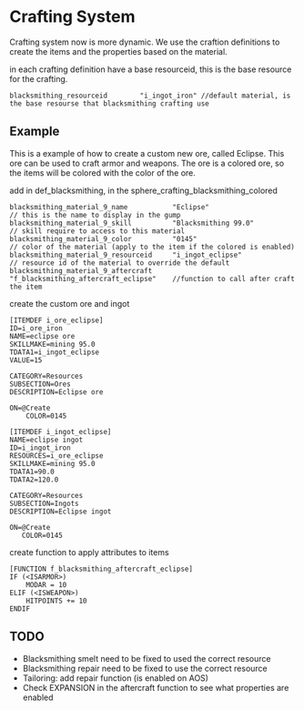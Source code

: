 # Crafting System
Crafting system now is more dynamic. We use the craftion definitions to create the items and the properties based on the material.

in each crafting definition have a base resourceid, this is the base resource for the crafting.
```
blacksmithing_resourceid        "i_ingot_iron" //default material, is the base resourse that blacksmithing crafting use
```

## Example
This is a example of how to create a custom new ore, called Eclipse. This ore can be used to craft armor and weapons. The ore is a colored ore, so the items will be colored with the color of the ore.

add in def_blacksmithing, in the sphere_crafting_blacksmithing_colored  
```
blacksmithing_material_9_name		    "Eclipse"                               // this is the name to display in the gump
blacksmithing_material_9_skill		    "Blacksmithing 99.0"                    // skill require to access to this material
blacksmithing_material_9_color		    "0145"                                  // color of the material (apply to the item if the colored is enabled)
blacksmithing_material_9_resourceid	    "i_ingot_eclipse"                       // resource id of the material to override the default
blacksmithing_material_9_aftercraft     "f_blacksmithing_aftercraft_eclipse"    //function to call after craft the item 
```

create the custom ore and  ingot
```
[ITEMDEF i_ore_eclipse]
ID=i_ore_iron
NAME=eclipse ore
SKILLMAKE=mining 95.0
TDATA1=i_ingot_eclipse
VALUE=15

CATEGORY=Resources
SUBSECTION=Ores
DESCRIPTION=Eclipse ore

ON=@Create
    COLOR=0145

[ITEMDEF i_ingot_eclipse]
NAME=eclipse ingot
ID=i_ingot_iron
RESOURCES=i_ore_eclipse
SKILLMAKE=mining 95.0
TDATA1=90.0
TDATA2=120.0

CATEGORY=Resources
SUBSECTION=Ingots
DESCRIPTION=Eclipse ingot

ON=@Create
   COLOR=0145
```

create function to apply attributes to items
```
[FUNCTION f_blacksmithing_aftercraft_eclipse]
IF (<ISARMOR>)
    MODAR = 10
ELIF (<ISWEAPON>)
    HITPOINTS += 10
ENDIF
```


## TODO
- Blacksmithing smelt need to be fixed to used the correct resource
- Blacksmithing repair need to be fixed to use the correct resource
- Tailoring: add repair function (is enabled on AOS)
- Check EXPANSION in the aftercraft function to see what properties are enabled
